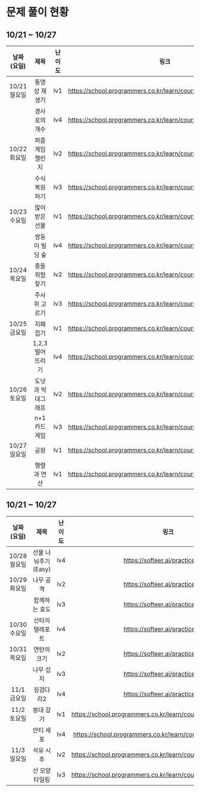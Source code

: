 # 문제 풀이 현황

## 10/21 ~ 10/27

|날짜(요일)|제목|난이도|링크|김태경|김민채|
|:---:|:---:|:---:|:---:|:---:|:---:|
|10/21 월요일|동영상 재생기|lv1|https://school.programmers.co.kr/learn/courses/30/lessons/340213|O|O|
||경사로의 개수|lv4|https://school.programmers.co.kr/learn/courses/30/lessons/214290|||
|10/22 화요일|퍼즐게임 챌린지|lv2|https://school.programmers.co.kr/learn/courses/30/lessons/340212||O|
||수식 복원하기|lv3|https://school.programmers.co.kr/learn/courses/30/lessons/340210|||
|10/23 수요일|많이 받은 선물|lv1|https://school.programmers.co.kr/learn/courses/30/lessons/258712||O|
||쌍둥이 빌딩 숲|lv4|https://school.programmers.co.kr/learn/courses/30/lessons/140105|||
|10/24 목요일|충돌위험 찾기|lv2|https://school.programmers.co.kr/learn/courses/30/lessons/340211|||
||주사위 고르기|lv3|https://school.programmers.co.kr/learn/courses/30/lessons/258709|||
|10/25 금요일|지폐 접기|lv1|https://school.programmers.co.kr/learn/courses/30/lessons/340199|||
||1,2,3 떨어뜨리기|lv4|https://school.programmers.co.kr/learn/courses/30/lessons/150364|||
|10/26 토요일|도넛과 막대그래프|lv2|https://school.programmers.co.kr/learn/courses/30/lessons/258711|||
||n+1 카드게임|lv3|https://school.programmers.co.kr/learn/courses/30/lessons/258707|||
|10/27 일요일|공원|lv1|https://school.programmers.co.kr/learn/courses/30/lessons/340198|||
||행렬과 연산|lv1|https://school.programmers.co.kr/learn/courses/30/lessons/118670|||


## 10/21 ~ 10/27
|날짜(요일)|제목|난이도|링크|김태경|김민채|
|:---:|:---:|:---:|:---:|:---:|:---:|
|10/28 월요일|선물 나눠주기 (Easy)|lv4|https://softeer.ai/practice/9665|||
|10/29 화요일|나무 공격|lv2|https://softeer.ai/practice/9657||O|
||함께하는 효도|lv3|https://softeer.ai/practice/7727|||
|10/30 수요일|산타의 텔레포트|lv4|https://softeer.ai/practice/7420|||
|10/31 목요일|연탄의 크기|lv2|https://softeer.ai/practice/7628|||
||나무 섭지|lv3|https://softeer.ai/practice/7726|||
|11/1 금요일|징검다리2|lv4|https://softeer.ai/practice/6290|||
|11/2 토요일|붕대 감기|lv1|https://school.programmers.co.kr/learn/courses/30/lessons/250137|||
||안티 세포|lv4|https://school.programmers.co.kr/learn/courses/30/lessons/86054|||
|11/3 일요일|석유 시추|lv2|https://school.programmers.co.kr/learn/courses/30/lessons/250136|||
||산 모양 타일링|lv3|https://school.programmers.co.kr/learn/courses/30/lessons/258705|||